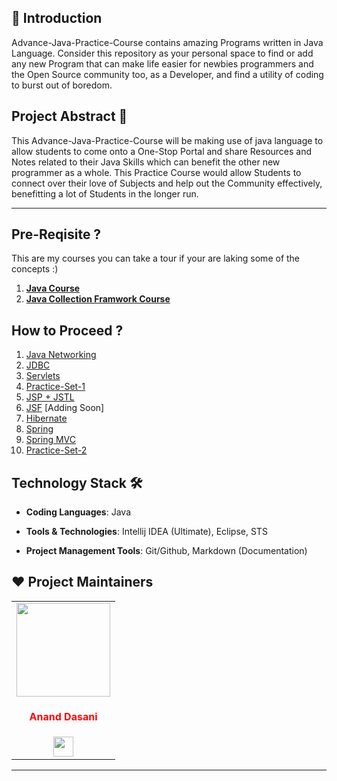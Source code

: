 ## 📌 Introduction

Advance-Java-Practice-Course contains amazing Programs written in Java Language. Consider this repository as your personal space to find or add any new Program that can make life easier for newbies programmers and the Open Source community too, as a Developer, and find a utility of coding to burst out of boredom.


## Project Abstract 🙋

This Advance-Java-Practice-Course will be making use of java language to allow students to come onto a One-Stop Portal and share Resources and Notes related to their Java Skills which can benefit the other new programmer as a whole. This Practice Course would allow Students to connect over their love of Subjects and help out the Community effectively, benefitting a lot of Students in the longer run.

---

## Pre-Reqisite ?

This are my courses you can take a tour if your are laking some of the concepts :)
1. [**Java Course**](https://github.com/ananddasani/Java-Practice-Course)
2. [**Java Collection Framwork Course**](https://github.com/ananddasani/Java_Collection_Framework)



## How to Proceed ?

1. [Java Networking ](https://github.com/ananddasani/Advance-Java-Practice-Course/tree/main/Java%20Networking) 
2. [JDBC](https://github.com/ananddasani/Advance-Java-Practice-Course/tree/main/JDBC)
3. [Servlets](https://github.com/ananddasani/Advance-Java-Practice-Course/tree/main/Servlet)
4. [Practice-Set-1](https://github.com/ananddasani/Advance-Java-Practice-Course/tree/main/Practice-Set-1)
5. [JSP + JSTL](https://github.com/ananddasani/Advance-Java-Practice-Course/tree/main/JSP)
6. [JSF](https://github.com/ananddasani/Advance-Java-Practice-Course/tree/main/JSF) [Adding Soon]
7. [Hibernate](https://github.com/ananddasani/Advance-Java-Practice-Course/tree/main/Hibernate/src/main/java)
8. [Spring](https://github.com/ananddasani/Advance-Java-Practice-Course/tree/main/Spring)
9. [Spring MVC](https://github.com/ananddasani/Advance-Java-Practice-Course/tree/main/Spring%20MVC)
10. [Practice-Set-2](https://github.com/ananddasani/Advance-Java-Practice-Course/tree/main/Practice-Set-2)


## Technology Stack 🛠️

- **Coding Languages**: Java

- **Tools & Technologies**: Intellij IDEA (Ultimate), Eclipse, STS

- **Project Management Tools**: Git/Github, Markdown (Documentation)


## ❤️ Project Maintainers
<table>
<tr>
<td align="center"><a href="https://github.com/ananddasani"><img src="https://avatars.githubusercontent.com/u/74413402?s=400&u=f0e841bfa3bad7e069702458b4f860550545b0ac&v=4" width=150px height=150px /></a></br> <h4 style="color:red;">Anand Dasani</h4>
<a href="https://www.linkedin.com/in/anand-dasani-b72954202/"><img src="https://mpng.subpng.com/20180324/vhe/kisspng-linkedin-computer-icons-logo-social-networking-ser-facebook-5ab6ebfe5f5397.2333748215219374063905.jpg" width="32px" height="32px"></a></td>

</tr>
</table>

---
